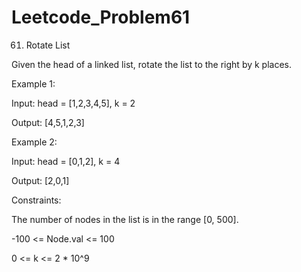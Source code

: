 # Leetcode_Problem61



61. Rotate List



Given the head of a linked list, rotate the list to the right by k places.

 

Example 1:



Input: head = [1,2,3,4,5], k = 2



Output: [4,5,1,2,3]




Example 2:



Input: head = [0,1,2], k = 4




Output: [2,0,1]
 




Constraints:




The number of nodes in the list is in the range [0, 500].




-100 <= Node.val <= 100





0 <= k <= 2 * 10^9
